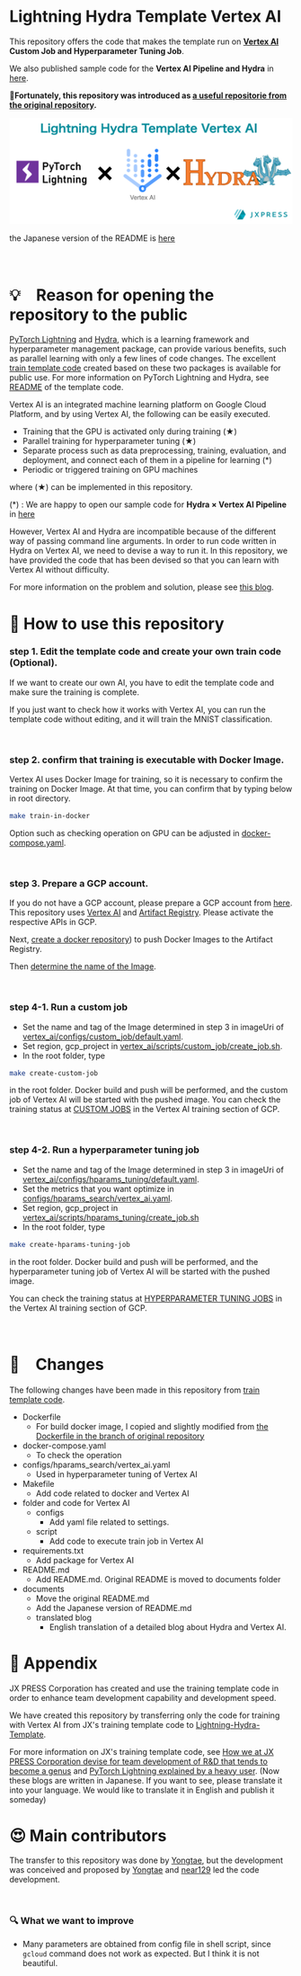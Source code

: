# Lightning Hydra Template Vertex AI

This repository offers the code that makes the template run on **[Vertex AI](https://cloud.google.com/vertex-ai) Custom Job and Hyperparameter Tuning Job**.

We also published sample code for the **Vertex AI Pipeline and Hydra** in [here](https://github.com/jxpress/hydra-vertex-ai-pipeline).

**🎉Fortunately, this repository was introduced as [a useful repositorie from the original repository](https://github.com/ashleve/lightning-hydra-template#resources).**

![main_theme](/documents/images/main_readme.png)

the Japanese version of the README is [here](/documents/README_ja.md)

<br>

# 💡　Reason for opening the repository to the public

[PyTorch Lightning](https://github.com/PyTorchLightning/pytorch-lightning) and  [Hydra](https://github.com/facebookresearch/hydra), which is a learning framework and hyperparameter management package, can provide various benefits, such as parallel learning with only a few lines of code changes. The excellent [train template code](https://github.com/ashleve/lightning-hydra-template) created based on these two packages is available for public use. For more information on PyTorch Lightning and Hydra, see [README](documents/README.original.md) of the template code.

Vertex AI is an integrated machine learning platform on Google Cloud Platform, and by using Vertex AI, the following can be easily executed.

- Training that the GPU is activated only during training (★)
- Parallel training for hyperparameter tuning (★)
- Separate process such as data preprocessing, training, evaluation, and deployment, and connect each of them in a pipeline for learning (\*)
- Periodic or triggered training on GPU machines

where (★) can be implemented in this repository.

(\*) : We are happy to open our sample code for **Hydra × Vertex AI Pipeline** in [here](https://github.com/jxpress/hydra-vertex-ai-pipeline)

However, Vertex AI and Hydra are incompatible because of the different way of passing command line arguments.
In order to run code written in Hydra on Vertex AI, we need to devise a way to run it.
In this repository, we have provided the code that has been devised so that you can learn with Vertex AI without difficulty.

For more information on the problem and solution, please see [this blog](/documents/translated_blog.md).
<br>

# 🚀  How to use this repository

### step 1. Edit the template code and create your own train code (Optional).

If we want to create our own AI, you have to edit the template code and make sure the training is complete.

If you just want to check how it works with Vertex AI, you can run the template code without editing, and it will train the MNIST classification.

<br>

### step 2. confirm that training is executable with Docker Image.

Vertex AI uses Docker Image for training, so it is necessary to confirm the training on Docker Image.
At that time, you can confirm that by typing below in root directory.

```bash
make train-in-docker
```

Option such as checking operation on GPU can be adjusted in [docker-compose.yaml](/docker-compose.yaml).

<br>

### step 3. Prepare a GCP account.

If you do not have a GCP account, please prepare a GCP account from [here](https://cloud.google.com/docs/get-started).
This repository uses [Vertex AI](https://cloud.google.com/vertex-ai/docs/start) and [Artifact Registry](https://cloud.google.com/artifact-registry). Please activate the respective APIs in GCP.

Next, [create a docker repository](https://cloud.google.com/artifact-registry/docs/repositories/create-repos#overview)) to push Docker Images to the Artifact Registry.

Then [determine the name of the Image](https://cloud.google.com/artifact-registry/docs/docker/pushing-and-pulling).

<br>

### step 4-1. Run a custom job

- Set the name and tag of the Image determined in step 3 in imageUri of [vertex_ai/configs/custom_job/default.yaml](/vertex_ai/configs/custom_job/default.yaml).
- Set region, gcp_project in [vertex_ai/scripts/custom_job/create_job.sh](/vertex_ai/scripts/custom_job/create_job.sh).
- In the root folder, type

```bash
make create-custom-job
```

in the root folder.
Docker build and push will be performed, and the custom job of Vertex AI will be started with the pushed image.
You can check the training status at [CUSTOM JOBS](https://console.cloud.google.com/vertex-ai/training/custom-jobs) in the Vertex AI training section of GCP.

<br>

### step 4-2. Run a hyperparameter tuning job

- Set the name and tag of the Image determined in step 3 in imageUri of  [vertex_ai/configs/hparams_tuning/default.yaml](/vertex_ai/configs/hparams_tuning/default.yaml).
- Set the metrics that you want optimize in [configs/hparams_search/vertex_ai.yaml](/configs/hparams_search/vertex_ai.yaml).
- Set region, gcp_project in [vertex_ai/scripts/hparams_tuning/create_job.sh](/vertex_ai/scripts/hparams_tuning/create_job.sh)
- In the root folder, type

```bash
make create-hparams-tuning-job
```

in the root folder.
Docker build and push will be performed, and the hyperparameter tuning job of Vertex AI will be started with the pushed image.

You can check the training status at [HYPERPARAMETER TUNING JOBS](https://console.cloud.google.com/vertex-ai/training/hyperparameter-tuning-jobs) in the Vertex AI training section of GCP.

<br>

# 🔧　Changes

The following changes have been made in this repository from [train template code](https://github.com/ashleve/lightning-hydra-template).

- Dockerfile
  - For build docker image, I copied and slightly modified from [the Dockerfile in the branch of original repository](https://github.com/ashleve/lightning-hydra-template/tree/dockerfiles)
- docker-compose.yaml
  - To check the operation
- configs/hparams_search/vertex_ai.yaml
  - Used in hyperparameter tuning of Vertex AI
- Makefile
  - Add code related to docker and Vertex AI
- folder and code for Vertex AI
  - configs
    - Add yaml file related to settings.
  - script
    - Add code to execute train job in Vertex AI
- requirements.txt
  - Add package for Vertex AI
- README.md
  - Add README.md. Original README is moved to documents folder
- documents
  - Move the original README.md
  - Add the Japanese version of README.md
  - translated blog
    - English translation of a detailed blog about Hydra and Vertex AI.

# 📝 Appendix

JX PRESS Corporation has created and use the training template code in order to enhance team development capability and development speed.

We have created this repository by transferring only the code for training with Vertex AI from JX's training template code to [Lightning-Hydra-Template](https://github.com/ashleve/lightning-hydra-template).

For more information on JX's training template code, see [How we at JX PRESS Corporation devise for team development of R&D that tends to become a genus](https://tech.jxpress.net/entry/2021/10/27/160154) and [PyTorch Lightning explained by a heavy user](https://tech.jxpress.net/entry/2021/11/17/112214). (Now these blogs are written in Japanese. If you want to see, please translate it into your language. We would like to translate it in English and publish it someday)
<br>

# 😍 Main contributors

The transfer to this repository was done by [Yongtae](https://github.com/Yongtae723), but the development was conceived and proposed by [Yongtae](https://github.com/Yongtae723) and [near129](https://github.com/near129) led the code development.

<br>

### 🔍  What we want to improve

- Many parameters are obtained from config file in shell script, since `gcloud` command does not work as expected. But I think it is not beautiful.
